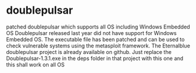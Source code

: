 # doublepulsar
patched doublepulsar which supports all OS including Windows Embedded OS
Doublepulsar released last year did not have support for Windows Embedded OS. The executable file has been patched and can be used to check vulnerable systems using the metasploit framework. The Eternalblue doublepulsar project is already available on github. Just replace the Doublepulsar-1.3.1.exe in the deps folder in that project with this one and this shall work on all OS
